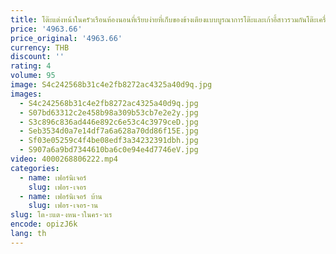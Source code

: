 ```yaml
---
title: โต๊ะแต่งหน้าในครัวเรือนห้องนอนที่เรียบง่ายที่เก็บของข้างเตียงแบบบูรณาการโต๊ะและเก้าอี้สาวรวมกันโต๊ะเครื่องแป้งหรูหราขนาดเล็ก
price: '4963.66'
price_original: '4963.66'
currency: THB
discount: ''
rating: 4
volume: 95
image: S4c242568b31c4e2fb8272ac4325a40d9q.jpg
images:
  - S4c242568b31c4e2fb8272ac4325a40d9q.jpg
  - S07bd63312c2e458b98a309b53cb7e2e2y.jpg
  - S3c896c836ad446e892c6e53c4c3979ceD.jpg
  - Seb3534d0a7e14df7a6a628a70dd86f15E.jpg
  - Sf03e05259c4f4be08edf3a34232391dbh.jpg
  - S907a6a9bd7344610ba6c0e94e4d7746eV.jpg
video: 4000268806222.mp4
categories:
  - name: เฟอร์นิเจอร์
    slug: เฟอร-เจอร
  - name: เฟอร์นิเจอร์ บ้าน
    slug: เฟอร-เจอร-าน
slug: โต-ะแต-งหน-าในคร-วเร
encode: opizJ6k
lang: th
---
```

  